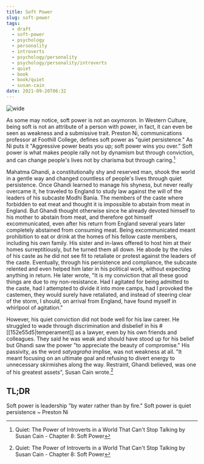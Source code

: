 ```yaml
---
title: Soft Power
slug: soft-power
tags:
  - draft
  - soft-power
  - psychology
  - personality
  - introverts
  - psychology/personality
  - psychology/personality/introverts
  - quiet
  - book
  - book/quiet
  - susan-cain
date: 2021-09-20T06:32
---
```



![wide](https://www.maxpixel.net/static/photo/1x/Mohandas-Karamchand-Gandhi-Peace-Movement-1930-67483.jpg "image from Max Pixel (cc)")

As some may notice, soft power is not an oxymoron. In Western Culture, being
soft is not an attribute of a person with power, in fact, it can even be seen as
weakness and a submissive trait. Preston Ni, communications professor at
Foothill College, defines soft power as "quiet persistence." As Ni puts it
"Aggressive power beats you up; soft power wins you over." Soft power is what
makes people rally not by dynamism but through conviction, and can change
people's lives not by charisma but through caring.[^1]

Mahatma Ghandi, a constitutionally shy and reserved man, shook the world in
a gentle way and changed countless of people's lives through quiet persistence.
Once Ghandi learned to manage his shyness, but never really overcame it, he
traveled to England to study law against the will of the leaders of his subcaste
Modhi Bania. The members of the caste where forbidden to eat meat and thought it
is impossible to abstain from meat in England. But Ghandi thought otherwise
since he already devoted himself to his mother to abstain from meat, and
therefore got himself excommunicated, even after his return from England several
years later completely abstained from consuming meat. Being excommunicated meant
prohibition to eat or drink at the homes of his fellow caste members, including
his own family. His sister and in-laws offered to host him at their homes
surreptitiously, but he turned them all down. He abode by the rules of his caste
as he did not see fit to retaliate or protest against the leaders of the caste.
Eventually, through his persistence and compliance, the subcaste relented and
even helped him later in his political work, without expecting anything in
return. He later wrote, "It is my conviction that all these good things are due
to my non-resistance. Had I agitated for being admitted to the caste, had
I attempted to divide it into more camps, had I provoked the castemen, they
would surely have retaliated, and instead of steering clear of the storm,
I should, on arrival from England, have found myself in whirlpool of agitation."

However, his quiet conviction did not bode well for his law career. He struggled
to wade through discrimination and disbelief in his #[[152e55d5|temperament]]
as a lawyer, even by his own friends and colleagues. They said he was weak and
should have stood up for his belief but Ghandi saw the power "to appreciate the
beauty of compromise." His passivity, as the word _satyagraha_ implise, was not
weakness at all. "It meant focusing on an ultimate goal and refusing to divert
energy to unnecessary skirmishes along the way. Restraint, Ghandi believed, was
one of his greatest assets", Susan Cain wrote.[^1]

<div class="tldr">
  <h2>TL;DR</h2>
  <p>
    Soft power is leadership "by water rather than by fire." Soft power is quiet
    persistence ~ Preston Ni
  </p>
</div>

[^1]: Quiet: The Power of Introverts in a World That Can't Stop Talking by Susan Cain - Chapter 8: Soft Power
